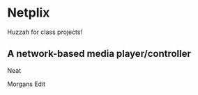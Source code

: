 Netplix
=======
Huzzah for class projects!

A network-based media player/controller
---------------------------------------
Neat

Morgans Edit
